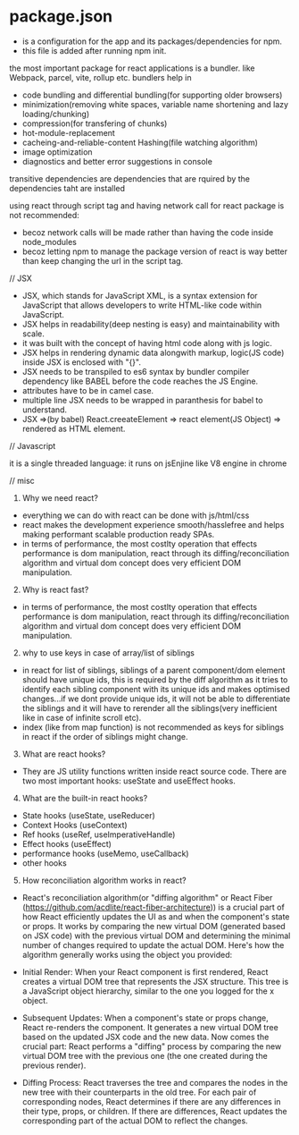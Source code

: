 # package.json

- is a configuration for the app and its packages/dependencies for npm.
- this file is added after running npm init.

the most important package for react applications is a bundler. like Webpack, parcel, vite, rollup etc.
bundlers help in

- code bundling and differential bundling(for supporting older browsers)
- minimization(removing white spaces, variable name shortening and lazy loading/chunking)
- compression(for transfering of chunks)
- hot-module-replacement
- cacheing-and-reliable-content Hashing(file watching algorithm)
- image optimization
- diagnostics and better error suggestions in console

transitive dependencies are dependencies that are rquired by the dependencies taht are installed

using react through script tag and having network call for react package is not recommended:

- becoz network calls will be made rather than having the code inside node_modules
- becoz letting npm to manage the package version of react is way better than keep changing the url in the script tag.

// JSX

- JSX, which stands for JavaScript XML, is a syntax extension for JavaScript that allows developers to write HTML-like code within JavaScript.
- JSX helps in readability(deep nesting is easy) and maintainability with scale.
- it was built with the concept of having html code along with js logic.
- JSX helps in rendering dynamic data alongwith markup, logic(JS code) inside JSX is enclosed with "{}".
- JSX needs to be transpiled to es6 syntax by bundler compiler dependency like BABEL before the code reaches the JS Engine.
- attributes have to be in camel case.
- multiple line JSX needs to be wrapped in paranthesis for babel to understand.
- JSX =>(by babel) React.creeateElement => react element(JS Object) => rendered as HTML element.

// Javascript

it is a single threaded language:
it runs on jsEnjine like V8 engine in chrome

// misc

1. Why we need react?

- everything we can do with react can be done with js/html/css
- react makes the development experience smooth/hasslefree and helps making performant scalable production ready SPAs.
- in terms of performance, the most costlty operation that effects performance is dom manipulation, react through its diffing/reconciliation algorithm and virtual dom concept does very efficient DOM manipulation.

2. Why is react fast?

- in terms of performance, the most costlty operation that effects performance is dom manipulation, react through its diffing/reconciliation algorithm and virtual dom concept does very efficient DOM manipulation.

2. why to use keys in case of array/list of siblings

- in react for list of siblings, siblings of a parent component/dom element should have unique ids, this is required by the diff algorithm as it tries to identify each sibling component with its unique ids and makes optimised changes...if we dont provide unique ids, it will not be able to differentiate the siblings and it will have to rerender all the siblings(very inefficient like in case of infinite scroll etc).
- index (like from map function) is not recommended as keys for siblings in react if the order of siblings might change.

3. What are react hooks?

- They are JS utility functions written inside react source code. There are two most important hooks: useState and useEffect hooks.

4. What are the built-in react hooks?

- State hooks (useState, useReducer)
- Context Hooks (useContext)
- Ref hooks (useRef, useImperativeHandle)
- Effect hooks (useEffect)
- performance hooks (useMemo, useCallback)
- other hooks

5. How reconciliation algorithm works in react?

- React's reconciliation algorithm(or "diffing algorithm" or React Fiber (https://github.com/acdlite/react-fiber-architecture)) is a crucial part of how React efficiently updates the UI as and when the component's state or props. It works by comparing the new virtual DOM (generated based on JSX code) with the previous virtual DOM and determining the minimal number of changes required to update the actual DOM. Here's how the algorithm generally works using the object you provided:

- Initial Render:
  When your React component is first rendered, React creates a virtual DOM tree that represents the JSX structure. This tree is a JavaScript object hierarchy, similar to the one you logged for the x object.

- Subsequent Updates:
  When a component's state or props change, React re-renders the component.
  It generates a new virtual DOM tree based on the updated JSX code and the new data.
  Now comes the crucial part: React performs a "diffing" process by comparing the new virtual DOM tree with the previous one (the one created during the previous render).

- Diffing Process:
  React traverses the tree and compares the nodes in the new tree with their counterparts in the old tree.
  For each pair of corresponding nodes, React determines if there are any differences in their type, props, or children.
  If there are differences, React updates the corresponding part of the actual DOM to reflect the changes.
